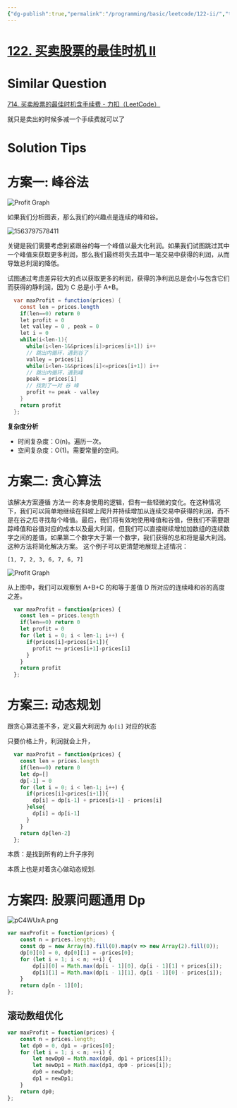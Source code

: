 ```yaml
---
{"dg-publish":true,"permalink":"/programming/basic/leetcode/122-ii/","tags":["leetcode/brainteasers","leetcode/math/monotone","leetcode/dp/multi-status","leetcode/unsolved","leetcode/greedy-algorithm","leetcode/sub/sequence"]}
---
```



# [122. 买卖股票的最佳时机 II](https://leetcode-cn.com/problems/best-time-to-buy-and-sell-stock-ii/)

# Similar Question

[714. 买卖股票的最佳时机含手续费 - 力扣（LeetCode）](https://leetcode.cn/problems/best-time-to-buy-and-sell-stock-with-transaction-fee/submissions/)

就只是卖出的时候多减一个手续费就可以了

# Solution Tips

# 方案一: 峰谷法

![Profit Graph](https://pic.leetcode-cn.com/d447f96d20d1cfded20a5d08993b3658ed08e295ecc9aea300ad5e3f4466e0fe-file_1555699515174)

如果我们分析图表，那么我们的兴趣点是连续的峰和谷。

![1563797578411](/img/user/programming/basic/algorithm/dynamic-programming/!dynamic-programming/1563797578411.png)

关键是我们需要考虑到紧跟谷的每一个峰值以最大化利润。如果我们试图跳过其中一个峰值来获取更多利润，那么我们最终将失去其中一笔交易中获得的利润，从而导致总利润的降低。

试图通过考虑差异较大的点以获取更多的利润，获得的净利润总是会小与包含它们而获得的静利润，因为 C 总是小于 A+B。

```java
  var maxProfit = function(prices) {
    const len = prices.length
    if(len==0) return 0
    let profit = 0
    let valley = 0 , peak = 0
    let i = 0
    while(i<len-1){
      while(i<len-1&&prices[i]>prices[i+1]) i++
      // 跳出内循环，遇到谷了
      valley = prices[i]
      while(i<len-1&&prices[i]<=prices[i+1]) i++
      // 跳出内循环，遇到峰
      peak = prices[i]
      // 找到了一对 谷 峰
      profit += peak - valley
    }
    return profit
  };
```

**复杂度分析**

- 时间复杂度：O(n)。遍历一次。
- 空间复杂度：O(1)。需要常量的空间。

# 方案二: 贪心算法

该解决方案遵循 方法一 的本身使用的逻辑，但有一些轻微的变化。在这种情况下，我们可以简单地继续在斜坡上爬升并持续增加从连续交易中获得的利润，而不是在谷之后寻找每个峰值。最后，我们将有效地使用峰值和谷值，但我们不需要跟踪峰值和谷值对应的成本以及最大利润，但我们可以直接继续增加加数组的连续数字之间的差值，如果第二个数字大于第一个数字，我们获得的总和将是最大利润。这种方法将简化解决方案。 这个例子可以更清楚地展现上述情况：

`[1, 7, 2, 3, 6, 7, 6, 7]`

![Profit Graph](https://pic.leetcode-cn.com/6eaf01901108809ca5dfeaef75c9417d6b287c841065525083d1e2aac0ea1de4-file_1555699697692)

从上图中，我们可以观察到 A+B+C 的和等于差值 D 所对应的连续峰和谷的高度之差。

```js
  var maxProfit = function(prices) {
    const len = prices.length
    if(len==0) return 0
    let profit = 0
    for (let i = 0; i < len-1; i++) {
      if(prices[i]<prices[i+1]){
        profit += prices[i+1]-prices[i]
      }
    }
    return profit
  };
```

# 方案三: 动态规划

跟贪心算法差不多，定义最大利润为 `dp[i]` 对应的状态

只要价格上升，利润就会上升，

```js
  var maxProfit = function(prices) {
    const len = prices.length
    if(len==0) return 0
    let dp=[]
    dp[-1] = 0
    for (let i = 0; i < len-1; i++) {
      if(prices[i]<prices[i+1]){
        dp[i] = dp[i-1] + prices[i+1] - prices[i]
      }else{
        dp[i] = dp[i-1]
      }
    }
    return dp[len-2]
  };
```

本质：是找到所有的上升子序列

本质上也是对着贪心做动态规划.

# 方案四: 股票问题通用 Dp

![pC4WUxA.png](https://s1.ax1x.com/2023/07/14/pC4WUxA.png)

```js
var maxProfit = function(prices) {
    const n = prices.length;
    const dp = new Array(n).fill(0).map(v => new Array(2).fill(0));
    dp[0][0] = 0, dp[0][1] = -prices[0];
    for (let i = 1; i < n; ++i) {
        dp[i][0] = Math.max(dp[i - 1][0], dp[i - 1][1] + prices[i]);
        dp[i][1] = Math.max(dp[i - 1][1], dp[i - 1][0] - prices[i]);
    }
    return dp[n - 1][0];
};
```

## 滚动数组优化

```js
var maxProfit = function(prices) {
    const n = prices.length;
    let dp0 = 0, dp1 = -prices[0];
    for (let i = 1; i < n; ++i) {
        let newDp0 = Math.max(dp0, dp1 + prices[i]);
        let newDp1 = Math.max(dp1, dp0 - prices[i]);
        dp0 = newDp0;
        dp1 = newDp1;
    }
    return dp0;
};
```
